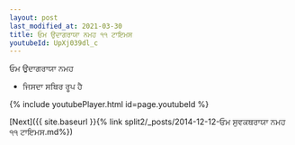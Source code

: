 ```yaml
---
layout: post
last_modified_at: 2021-03-30
title: ਓਮ ਉਦਾਗਰਾਯਾ ਨਮਹ ੧੧ ਟਾਇਮਸ
youtubeId: UpXj039dl_c
---
```

 
 
 ਓਮ ਉਦਾਗਰਾਯਾ ਨਮਹ  
 
 -  ਜਿਸਦਾ ਸਥਿਰ ਰੂਪ ਹੈ 
 
  
 
  
 
 
 
 
 
 


{% include youtubePlayer.html id=page.youtubeId %}
 
[Next]({{ site.baseurl }}{% link  split2/_posts/2014-12-12-ਓਮ ਸੁਵਕਥਰਾਯਾ ਨਮਹ ੧੧ ਟਾਇਮਸ.md%})
 
